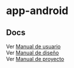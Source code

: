 # app-android

## Docs

Ver [Manual de usuario](https://docs.google.com/document/d/1b4s7U1shqe1qJG7MHNUe7WSkuiwZ6oqOfQ1a4ZTOuQs/edit)  
Ver [Manual de diseño](https://docs.google.com/document/d/1GP_2FMP6zAKojgs55LRHs6ngFTspAZEBjqycUifi8RQ/edit)  
Ver [Manual de proyecto](https://docs.google.com/document/d/1beiVoOduFfhgMuekZwSR3FcGdA3s68ZGfd4r9yZFVQk/edit#)  

